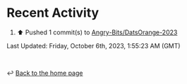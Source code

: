 # Recent Activity

<!--RECENT_ACTIVITY:start-->
1. ⬆️ Pushed 1 commit(s) to [Angry-Bits/DatsOrange-2023](https://github.com/Angry-Bits/DatsOrange-2023)<br>
<!--RECENT_ACTIVITY:end-->

<!--RECENT_ACTIVITY:last_update-->
Last Updated: Friday, October 6th, 2023, 1:55:23 AM (GMT)
<!--RECENT_ACTIVITY:last_update_end-->

<br>

↩️ [Back to the home page](/README.md)
